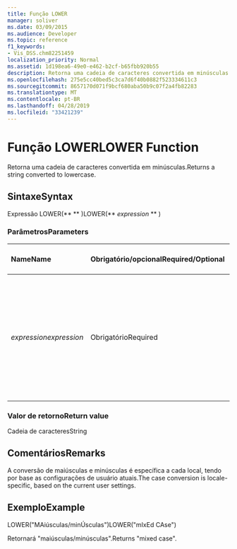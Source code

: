```yaml
---
title: Função LOWER
manager: soliver
ms.date: 03/09/2015
ms.audience: Developer
ms.topic: reference
f1_keywords:
- Vis_DSS.chm82251459
localization_priority: Normal
ms.assetid: 1d198ea6-49e0-e462-b2cf-b65fbb920b55
description: Retorna uma cadeia de caracteres convertida em minúsculas.
ms.openlocfilehash: 275e5cc40bed5c3ca7d6f40b0882f523334611c3
ms.sourcegitcommit: 8657170d071f9bcf680aba50b9c07f2a4fb82283
ms.translationtype: MT
ms.contentlocale: pt-BR
ms.lasthandoff: 04/28/2019
ms.locfileid: "33421239"
---
```

# <a name="lower-function"></a><span data-ttu-id="612f0-103">Função LOWER</span><span class="sxs-lookup"><span data-stu-id="612f0-103">LOWER Function</span></span>

<span data-ttu-id="612f0-104">Retorna uma cadeia de caracteres convertida em minúsculas.</span><span class="sxs-lookup"><span data-stu-id="612f0-104">Returns a string converted to lowercase.</span></span>
  
## <a name="syntax"></a><span data-ttu-id="612f0-105">Sintaxe</span><span class="sxs-lookup"><span data-stu-id="612f0-105">Syntax</span></span>

<span data-ttu-id="612f0-106">Expressão LOWER(\*\*  \*\* )</span><span class="sxs-lookup"><span data-stu-id="612f0-106">LOWER(\*\* *expression* \*\* )</span></span> 
  
### <a name="parameters"></a><span data-ttu-id="612f0-107">Parâmetros</span><span class="sxs-lookup"><span data-stu-id="612f0-107">Parameters</span></span>

|<span data-ttu-id="612f0-108">**Name**</span><span class="sxs-lookup"><span data-stu-id="612f0-108">**Name**</span></span>|<span data-ttu-id="612f0-109">**Obrigatório/opcional**</span><span class="sxs-lookup"><span data-stu-id="612f0-109">**Required/Optional**</span></span>|<span data-ttu-id="612f0-110">**Tipo de dados**</span><span class="sxs-lookup"><span data-stu-id="612f0-110">**Data Type**</span></span>|<span data-ttu-id="612f0-111">**Descrição**</span><span class="sxs-lookup"><span data-stu-id="612f0-111">**Description**</span></span>|
|:-----|:-----|:-----|:-----|
| <span data-ttu-id="612f0-112">_expression_</span><span class="sxs-lookup"><span data-stu-id="612f0-112">_expression_</span></span> <br/> |<span data-ttu-id="612f0-113">Obrigatório</span><span class="sxs-lookup"><span data-stu-id="612f0-113">Required</span></span>  <br/> |<span data-ttu-id="612f0-114">**Varia**</span><span class="sxs-lookup"><span data-stu-id="612f0-114">**Varies**</span></span> <br/> | <span data-ttu-id="612f0-115">Uma cadeia de caracteres, uma referência de célula ou uma expressão: o resultado é convertido em uma cadeia, que é depois convertida em minúsculas.</span><span class="sxs-lookup"><span data-stu-id="612f0-115">A string, a cell reference, or an expression; the result is converted to a string which is then converted to lowercase.</span></span>  <br/> |
   
### <a name="return-value"></a><span data-ttu-id="612f0-116">Valor de retorno</span><span class="sxs-lookup"><span data-stu-id="612f0-116">Return value</span></span>

<span data-ttu-id="612f0-117">Cadeia de caracteres</span><span class="sxs-lookup"><span data-stu-id="612f0-117">String</span></span>
  
## <a name="remarks"></a><span data-ttu-id="612f0-118">Comentários</span><span class="sxs-lookup"><span data-stu-id="612f0-118">Remarks</span></span>

<span data-ttu-id="612f0-119">A conversão de maiúsculas e minúsculas é específica a cada local, tendo por base as configurações de usuário atuais.</span><span class="sxs-lookup"><span data-stu-id="612f0-119">The case conversion is locale-specific, based on the current user settings.</span></span> 
  
## <a name="example"></a><span data-ttu-id="612f0-120">Exemplo</span><span class="sxs-lookup"><span data-stu-id="612f0-120">Example</span></span>

<span data-ttu-id="612f0-121">LOWER("MAiúsculas/minÚsculas")</span><span class="sxs-lookup"><span data-stu-id="612f0-121">LOWER("mIxEd CAse")</span></span> 
  
<span data-ttu-id="612f0-122">Retornará "maiúsculas/minúsculas".</span><span class="sxs-lookup"><span data-stu-id="612f0-122">Returns "mixed case".</span></span> 
  

